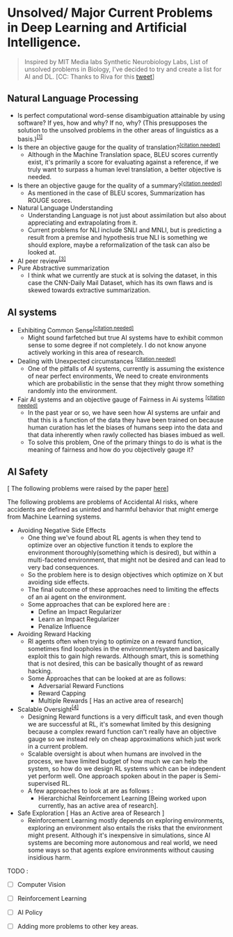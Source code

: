 # Unsolved/ Major Current Problems in Deep Learning and Artificial Intelligence. 
> Inspired by MIT Media labs Synthetic Neurobiology Labs, List of unsolved problems in Biology, I've decided to try and create a list for AI and DL. [CC: Thanks to Riva for this [tweet](https://twitter.com/rivatez/status/1121733391043502081)]


## Natural Language Processing

- Is perfect computational word-sense disambiguation attainable by using software? If yes, how and why? If no, why? (This presupposes the solution to the unsolved problems in the other areas of linguistics as a basis.)<sup>[[1]](https://en.wikipedia.org/wiki/Word-sense_disambiguation)</sup>
- Is there an objective gauge for the quality of translation?<sup>[[citation needed]]()</sup>
  - Although in the Machine Translation space, BLEU scores currently exist, it's primarily a score for evaluating against a reference, if we truly want to surpass a human level translation, a better objective is needed.
- Is there an objective gauge for the quality of a summary?<sup>[[citation needed]]()</sup>
  - As mentioned in the case of BLEU scores, Summarization has ROUGE scores.
- Natural Language Understanding 
  - Understanding Language is not just about assimilation but also about appreciating and extrapolating from it.
  - Current problems for NLI include SNLI and MNLI, but is predicting a result from a premise and hypothesis true NLI is something we should explore, maybe a reformalization of the task can also be looked at. 
- AI peer review<sup>[[3]](https://www.wired.com/2017/02/ai-can-solve-peer-review-ai-can-solve-anything/)</sup>
- Pure Abstractive summarization
  - I think what we currently are stuck at is solving the dataset, in this case the CNN-Daily Mail Dataset, which has its own flaws and is skewed towards extractive summarization. 




## AI systems 

- Exhibiting Common Sense<sup>[[citation needed]]()</sup>
  - Might sound farfetched but true AI systems have to exhibit common sense to some degree if not completely. I do not know anyone actively working in this area of research. 
- Dealing with Unexpected circumstances <sup>[[citation needed]]()</sup>
  - One of the pitfalls of AI systems, currently is assuming the existence of near perfect environments, We need to create environments which are probabilistic in the sense that they might throw something randomly into the environment. 
- Fair AI systems and an objective gauge of Fairness in Ai systems <sup>[[citation needed]]()</sup>
  - In the past year or so, we have seen how AI systems are unfair and that this is a function of the data they have been trained on because human curation has let the biases of humans seep into the data and that data inherently when rawly collected has biases imbued as well. 
  - To solve this problem, One of the primary things to do is what is the meaning of fairness and how do you objectively gauge it?
  
  


## AI Safety

[ The following problems were raised by the paper [here](https://arxiv.org/pdf/1606.06565.pdf)]

The following problems are problems of Accidental AI risks, where accidents are defined as uninted and harmful behavior that might emerge from Machine Learning systems.

- Avoiding Negative Side Effects
  - One thing we've found about RL agents is when they tend to optimize over an objective function it tends to explore the environment thoroughly(something which is desired), but within a multi-faceted environment, that might not be desired and can lead to very bad consequences.
  - So the problem here is to design objectives which optimize on X but avoiding side effects. 
  - The final outcome of these approaches need to limiting the effects of an ai agent on the environment.
  - Some approaches that can be explored here are : 
    - Define an Impact Regularizer 
    - Learn an Impact Regularizer
    - Penalize Influence
- Avoiding Reward Hacking
  - Rl agents often when trying to optimize on a reward function, sometimes find loopholes in the environment/system and basically exploit this to gain high rewards. Although smart, this is something that is not desired, this can be basically thought of as reward hacking. 
  - Some Approaches that can be looked at are as follows: 
    - Adversarial Reward Functions 
    - Reward Capping
    - Multiple Rewards [ Has an active area of research] 
- Scalable Oversight<sup>[[4]](https://ai-alignment.com/semi-supervised-reinforcement-learning-cf7d5375197f)</sup>
  - Designing Reward functions is a very difficult task, and even though we are successful at RL, it's somewhat limited by this designing because a complex reward function can't really have an objective gauge so we instead rely on cheap approximations which just work in a current problem.
  - Scalable oversight is about when humans are involved in the process, we have limited budget of how much we can help the system, so how do we design RL systems which can be independent yet perform well. One approach spoken about in the paper is Semi-supervised RL. 
  - A few approaches to look at are as follows : 
    - Hierarchichal Reinforcement Learning [Being worked upon currently, has an active area of research].
- Safe Exploration [ Has an Active area of Research ] 
  - Reinforcement Learning mostly depends on exploring environments, exploring an environment also entails the risks that the environment might present. Although it's inexpensive in simulations, since AI systems are becoming more autonomous and real world, we need some ways so that agents explore environments without causing insidious harm. 




TODO : 
  - [ ] Computer Vision 
  - [ ] Reinforcement Learning 
  - [ ] AI Policy
  - [ ] Adding more problems to other key areas.


